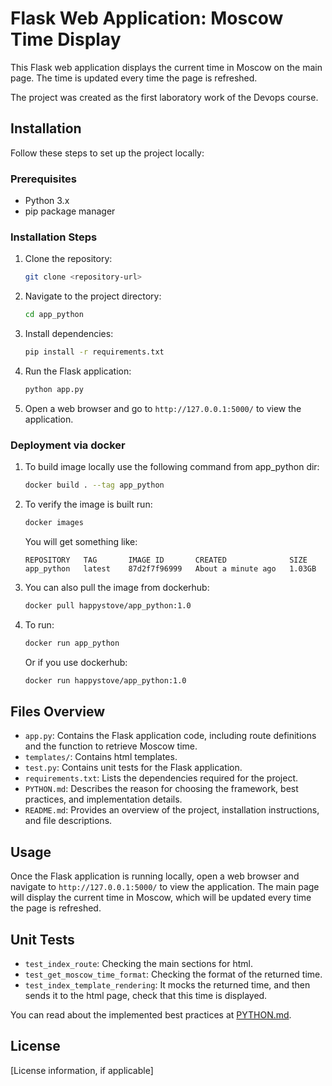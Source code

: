 # Flask Web Application: Moscow Time Display

This Flask web application displays the current time in Moscow on the main page. The time is updated every time the page is refreshed.

The project was created as the first laboratory work of the Devops course.

## Installation

Follow these steps to set up the project locally:

### Prerequisites

- Python 3.x
- pip package manager

### Installation Steps

1. Clone the repository:

    ```bash
    git clone <repository-url>
    ```

2. Navigate to the project directory:

    ```bash
    cd app_python
    ```

3. Install dependencies:

    ```bash
    pip install -r requirements.txt
    ```

4. Run the Flask application:

    ```bash
    python app.py
    ```

5. Open a web browser and go to `http://127.0.0.1:5000/` to view the application.

### Deployment via docker

1. To build image locally use the following command from app_python dir:

    ```bash
    docker build . --tag app_python
    ```

2. To verify the image is built run:

    ```bash
    docker images
    ```

    You will get something like:
    ```console
    REPOSITORY   TAG       IMAGE ID       CREATED              SIZE
    app_python   latest    87d2f7f96999   About a minute ago   1.03GB
    ```

3. You can also pull the image from dockerhub:

    ```bash
    docker pull happystove/app_python:1.0
    ```

4. To run:
    
    ```bash
    docker run app_python
    ```

    Or if you use dockerhub:

    ```bash
    docker run happystove/app_python:1.0
    ```

## Files Overview

- `app.py`: Contains the Flask application code, including route definitions and the function to retrieve Moscow time.
- `templates/`: Contains html templates.
- `test.py`: Contains unit tests for the Flask application.
- `requirements.txt`: Lists the dependencies required for the project.
- `PYTHON.md`: Describes the reason for choosing the framework, best practices, and implementation details.
- `README.md`: Provides an overview of the project, installation instructions, and file descriptions.

## Usage

Once the Flask application is running locally, open a web browser and navigate to `http://127.0.0.1:5000/` to view the application. The main page will display the current time in Moscow, which will be updated every time the page is refreshed.

## Unit Tests

- `test_index_route`: Checking the main sections for html.
- `test_get_moscow_time_format`: Checking the format of the returned time.
- `test_index_template_rendering`: It mocks the returned time, and then sends it to the html page, check that this time is displayed.

You can read about the implemented best practices at [PYTHON.md](PYTHON.md).

## License

[License information, if applicable]


